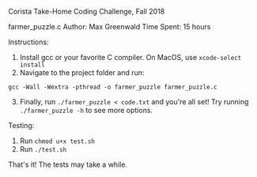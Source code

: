 Corista Take-Home Coding Challenge, Fall 2018

farmer_puzzle.c
Author: Max Greenwald
Time Spent: 15 hours

Instructions:
1) Install gcc or your favorite C compiler. On MacOS, use `xcode-select install`
2) Navigate to the project folder and run:

  `gcc -Wall -Wextra -pthread -o farmer_puzzle farmer_puzzle.c`

3) Finally, run `./farmer_puzzle < code.txt` and you're all set! Try running `./farmer_puzzle -h` to see more options.

Testing:
1) Run `chmod u+x test.sh`
2) Run `./test.sh`

That's it! The tests may take a while.
